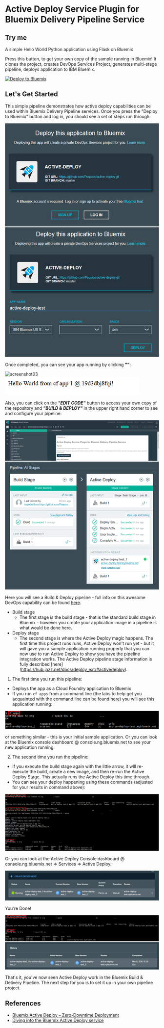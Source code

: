 # Active Deploy Service Plugin for Bluemix Delivery Pipeline Service

## Try me 
A simple Hello World Python application using Flask on Bluemix

Press this button, to get your own copy of the sample running in Bluemix! It clones the project, creates DevOps Services Project, generates multi-stage pipeline, deploys application to IBM Bluemix.

[![Deploy to Bluemix](https://bluemix.net/deploy/button.png)](https://bluemix.net/deploy?repository=https://github.com/Puquios/active-deploy.git)

## Let's Get Started
This simple pipeline demonstrates how active deploy capabilities can be used within Bluemix Delivery Pipeline services. Once you press the "Deploy to Bluemix" button and log in, you should see a set of steps run through:

![screenshot01](./images/01_login.PNG)
![screenshot02](./images/02_deploy.PNG)

Once completed, you can see your app running by clicking **""**:

![screenshot03](./images/03_deploy2BM.PNG)
![screenshot04](./images/04_viewYourApp.PNG)

Also, you can click on the ***"EDIT CODE"*** button to access your own copy of the repository and ***"BUILD & DEPLOY"*** in the upper right hand corner to see and configure your pipeline:

![screenshot05](./images/05_editCode.PNG)
![screenshot06](./images/06_buildAndDeploy.PNG)

Here you will see a Build & Deploy pipeline - full info on this awesome DevOps capability can be found [here](https://hub.jazz.net/docs/deploy/).

  - Build stage
    - The first stage is the build stage - that is the standard build stage in Bluemix - however you create your application image in a pipeline is what would be done here. 
  - Deploy stage
    - The second stage is where the Active Deploy magic happens. The first time this project runs runs, Active Deploy won't run yet - but it will gave you a sample application running properly that you can now use to run Active Deploy to show you have the pipeline integration works. The Active Deploy pipeline stage information is fully described [here] (https://hub.jazz.net/docs/deploy_ext/#activedeploy).

1. The first time you run this pipeline:
  - Deploys the app as a Cloud Foundry application to Bluemix 
  - If you run ```cf apps``` from a command line (the labs to help get you acquainted with the command line can be found [here](https://github.com/IBM-Bluemix/active-deploy/blob/master/labs/README.md)) you will see this application running:  
  
  ![screenshot07](./images/07_firstRun.PNG)
  
  or something similar - this is your initial sample application. Or you can look at the Bluemix console dashboard @ console.ng.bluemix.net to see your new application running.

2. The second time you run the pipeline:
  - If you execute the build stage again with the little arrow, it will re-execute the build, create a new image, and then re-run the Active Deploy Stage. This actually runs the Active Deploy this time through. 
  - You can see your deploy happening using these commands (adjusted for your results in command above):
    
  ![screenshot08](./images/08_secondRun.PNG)
    
  Or you can look at the Active Deploy Console dashboard @ console.ng.bluemix.net => Services => Active Deploy.
  
  ![screenshot09](./images/09_uiRunning.PNG)

You're Done!

![screenshot10](./images/10_completed.PNG)
![screenshot11](./images/11_uiCompleted.PNG)

That's it, you've now seen Active Deploy work in the Bluemix Build & Delivery Pipeline. The next step for you is to set it up in your own pipeline project.
    
## References 
* [Bluemix Active Deploy – Zero-Downtime Deployment](https://developer.ibm.com/bluemix/2015/10/09/bluemix-zero-downtime-deployment)
* [Diving into the Bluemix Active Deploy service](https://developer.ibm.com/bluemix/2015/10/19/getting-started-with-bluemix-active-deploy/)
